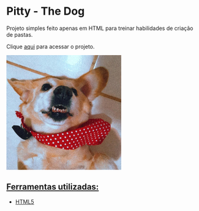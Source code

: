 # Pitty - The Dog
Projeto simples feito apenas em HTML para treinar habilidades de criação de pastas.

Clique <a href="https://isabellacpmelo.github.io/dark-mode/">aqui</a> para acessar o projeto.

<a href="https://isabellacpmelo.github.io/dark-mode/"> <img width="300" src="img/capa.jpg">

## Ferramentas utilizadas:
- HTML5
